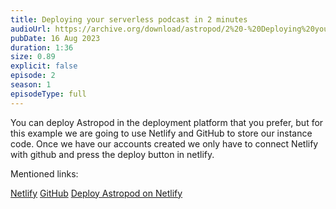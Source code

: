 ```yaml
---
title: Deploying your serverless podcast in 2 minutes
audioUrl: https://archive.org/download/astropod/2%20-%20Deploying%20your%20serverless%20podcast%20in%202%20minutes%20%28enhanced%29.ogg
pubDate: 16 Aug 2023
duration: 1:36
size: 0.89
explicit: false
episode: 2
season: 1
episodeType: full
---
```

You can deploy Astropod in the deployment platform that you prefer, but for this example we are going to use Netlify and GitHub to store our instance code. Once we have our accounts created we only have to connect Netlify with github and press the deploy button in netlify.

Mentioned links:

[Netlify](https://netlify.com) 
[GitHub](https://github.com/) 
[Deploy Astropod on Netlify](https://app.netlify.com/start/deploy?repository=https://github.com/manuelernestog/astropod)